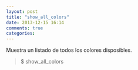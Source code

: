 ```yaml
---
layout: post
title: "show_all_colors"
date: 2013-12-15 16:14
comments: true
categories: 
---
```

Muestra un listado de todos los colores disposibles.

>$ show_all_colors

